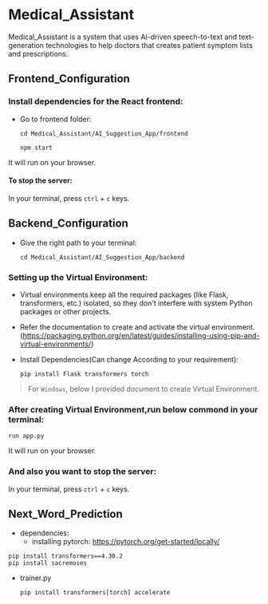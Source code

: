 # Medical_Assistant
Medical_Assistant is a system that uses AI-driven speech-to-text and text-generation technologies to help doctors that creates patient symptom lists and prescriptions.


## Frontend_Configuration

### Install dependencies for the React frontend:

* Go to frontend folder:

    ```
    cd Medical_Assistant/AI_Suggestion_App/frontend
    ```

    ```
    npm start
    ```

It will run on your browser.

#### To stop the server:

In your terminal, press ```ctrl``` + ```c``` keys.


## Backend_Configuration

* Give the right path to your terminal:

    ```
    cd Medical_Assistant/AI_Suggestion_App/backend
    ```

### Setting up the Virtual Environment:

 * Virtual environments keep all the required packages (like Flask, transformers, etc.) isolated, so they don't interfere with system Python packages or other projects.

 * Refer the documentation to create and activate the virtual environment. (https://packaging.python.org/en/latest/guides/installing-using-pip-and-virtual-environments/)

 * Install Dependencies(Can change According to your requirement):

    ```
    pip install Flask transformers torch
    ```

> For ```Windows```, below I provided document to create Virtual Environment. 



### After creating Virtual Environment,run below commond in your terminal:

```
run app.py
```
It will run on your browser. 

### And also you want to stop the server:

In your terminal, press ```ctrl``` + ```c``` keys.

## Next_Word_Prediction

* dependencies:
    * installing pytorch: https://pytorch.org/get-started/locally/
```
pip install transformers==4.30.2
pip install sacremoses
```
* trainer.py
  ```
  pip install transformers[torch] accelerate
  ```


